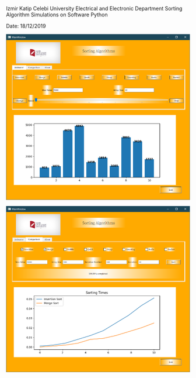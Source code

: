 Izmir Katip Celebi University Electrical and Electronic Department
               Sorting Algorithm Simulations
                    on Software Python


Date: 18/12/2019



![alt text](https://github.com/MAli-Yildirim/Sort-Algorithm-Visualization/blob/main/UI.png?raw=true)

![alt text](https://github.com/MAli-Yildirim/Sort-Algorithm-Visualization/blob/main/UI2.png?raw=true)
